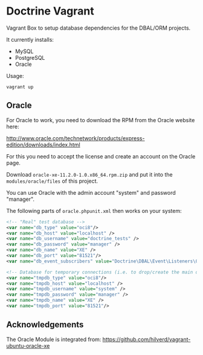 # Doctrine Vagrant

Vagrant Box to setup database dependencies for the DBAL/ORM projects.

It currently installs:

- MySQL
- PostgreSQL
- Oracle

Usage:

    vagrant up

## Oracle

For Oracle to work, you need to download the RPM from the Oracle website here:

http://www.oracle.com/technetwork/products/express-edition/downloads/index.html

For this you need to accept the license and create an account on the Oracle page.

Download `oracle-xe-11.2.0-1.0.x86_64.rpm.zip` and put it into the `modules/oracle/files` of
this project.

You can use Oracle with the admin account "system" and password "manager".

The following parts of `oracle.phpunit.xml` then works on your system:

```xml
<!-- "Real" test database -->
<var name="db_type" value="oci8"/>
<var name="db_host" value="localhost" />
<var name="db_username" value="doctrine_tests" />
<var name="db_password" value="manager" />
<var name="db_name" value="XE" />
<var name="db_port" value="81521"/>
<var name="db_event_subscribers" value="Doctrine\DBAL\Event\Listeners\OracleSessionInit"/>

<!-- Database for temporary connections (i.e. to drop/create the main database) -->
<var name="tmpdb_type" value="oci8"/>
<var name="tmpdb_host" value="localhost" />
<var name="tmpdb_username" value="system" />
<var name="tmpdb_password" value="manager" />
<var name="tmpdb_name" value="XE" />
<var name="tmpdb_port" value="81521"/>
```


## Acknowledgements

The Oracle Module is integrated from: https://github.com/hilverd/vagrant-ubuntu-oracle-xe
